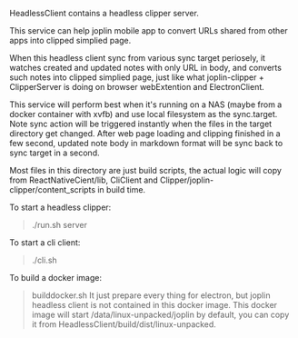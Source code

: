HeadlessClient contains a headless clipper server.

This service can help joplin mobile app to convert URLs shared from other apps into clipped simplied page.

When this headless client sync from various sync target periosely, it watches created and updated notes with only URL in body, and converts such notes into clipped simplied page, just like what joplin-clipper + ClipperServer is doing on browser webExtention and ElectronClient.

This service will perform best when it's running on a NAS (maybe from a docker container with xvfb) and use local filesystem as the sync.target. Note sync action will be triggered instantly when the files in the target directory get changed. After web page loading and clipping finished in a few second, updated note body in markdown format will be sync back to sync target in a second.

Most files in this directory are just build scripts, the actual logic will copy from ReactNativeCient/lib, CliClient and Clipper/joplin-clipper/content_scripts in build time.

To start a headless clipper:
> ./run.sh server

To start a cli client:
> ./cli.sh

To build a docker image:
> builddocker.sh
It just prepare every thing for electron, but joplin headless client is not contained in this docker image. This docker image will start /data/linux-unpacked/joplin by default, you can copy it from HeadlessClient/build/dist/linux-unpacked.

